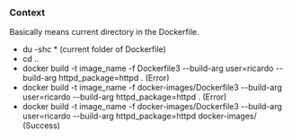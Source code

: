 
### Context

Basically means current directory in the Dockerfile.
- du -shc * (current folder of Dockerfile)
- cd ..
- docker build -t image_name -f Dockerfile3
	--build-arg user=ricardo --build-arg httpd_package=httpd
	.
	(Error)
- docker build -t image_name -f docker-images/Dockerfile3
	--build-arg user=ricardo --build-arg httpd_package=httpd
	.
	(Error)
- docker build -t image_name -f docker-images/Dockerfile3
	--build-arg user=ricardo --build-arg httpd_package=httpd
	docker-images/ 
	(Success)